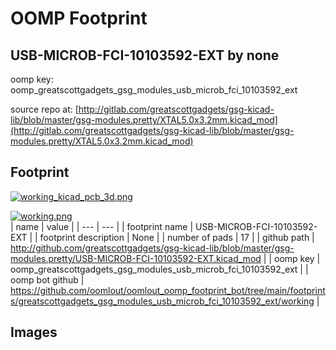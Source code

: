 # OOMP Footprint  
## USB-MICROB-FCI-10103592-EXT  by none  
  
oomp key: oomp_greatscottgadgets_gsg_modules_usb_microb_fci_10103592_ext  
  
source repo at: [http://gitlab.com/greatscottgadgets/gsg-kicad-lib/blob/master/gsg-modules.pretty/XTAL5.0x3.2mm.kicad_mod](http://gitlab.com/greatscottgadgets/gsg-kicad-lib/blob/master/gsg-modules.pretty/XTAL5.0x3.2mm.kicad_mod)  
## Footprint  
  
[![working_kicad_pcb_3d.png](working_kicad_pcb_3d_600.png)](working_kicad_pcb_3d.png)  
  
[![working.png](working_600.png)](working.png)  
| name | value | 
| --- | --- | 
| footprint name | USB-MICROB-FCI-10103592-EXT | 
| footprint description | None | 
| number of pads | 17 | 
| github path | http://github.com/greatscottgadgets/gsg-kicad-lib/blob/master/gsg-modules.pretty/USB-MICROB-FCI-10103592-EXT.kicad_mod | 
| oomp key | oomp_greatscottgadgets_gsg_modules_usb_microb_fci_10103592_ext | 
| oomp bot github | https://github.com/oomlout/oomlout_oomp_footprint_bot/tree/main/footprints/greatscottgadgets_gsg_modules_usb_microb_fci_10103592_ext/working | 
## Images  
